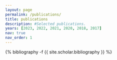 ```yaml
---
layout: page
permalink: /publications/
title: publications
description: #Selected publications.
years: [2023, 2022, 2021, 2020, 2018, 2017]
nav: true
nav_order: 1
---
```

<!-- _pages/publications.md -->
<div class="publications">

{% bibliography -f {{ site.scholar.bibliography }} %}

</div>
